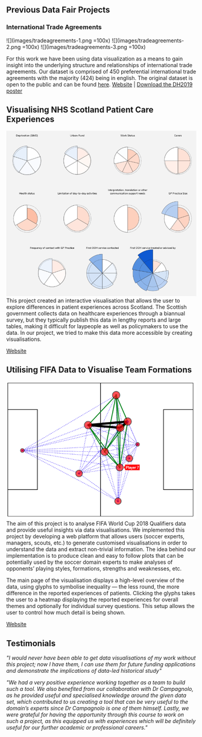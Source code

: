 ## Previous Data Fair Projects

### International Trade Agreements
![](images/tradeagreements-1.png =100x)
![](images/tradeagreements-2.png =100x)
![](images/tradeagreements-3.png =100x)

For this work we have been using data visualization as a means to gain insight into the underlying structure and relationships of international trade agreements. Our dataset is comprised of 450 preferential international trade agreements with the majority (424) being in english. The original dataset is open to the public and can be found [here](https://github.com/mappingtreaties/tota). [Website](https://ollieford.github.io/DS4D-Trade-Agreement-Project) | [Download the DH2019 poster](https://dev.clariah.nl/files/dh2019/posters/0949.pdf)

## Visualising NHS Scotland Patient Care Experiences
![](images/nhs.png)
This project created an interactive visualisation that allows the user to explore differences in patient experiences across Scotland. The Scottish government collects data on healthcare experiences through a biannual survey, but they typically publish this data in lengthy reports and large tables, making it difficult for laypeople as well as policymakers to use the data. In our project, we tried to make this data more accessible by creating visualisations. 

[Website](https://sarah37.github.io/ds4d-project/vis/)

## Utilising FIFA Data to Visualise Team Formations

![](images/fifa.png)
The aim of this project is to analyse FIFA World Cup 2018 Qualifiers data and provide useful insights via data visualisations. We implemented this project by developing a web platform that allows users (soccer experts, managers, scouts, etc.) to generate customised visualisations in order to understand the data and extract non-trivial information. The idea behind our implementation is to produce clean and easy to follow plots that can be potentially used by the soccer domain experts to make analyses of opponents’ playing styles, formations, strengths and weaknesses, etc. 

The main page of the visualisation displays a high-level overview of the data, using glyphs to symbolise inequality — the less round, the more difference in the reported experiences of patients. Clicking the glyphs takes the user to a heatmap displaying the reported experiences for overall themes and optionally for individual survey questions. This setup allows the user to control how much detail is being shown.

[Website](https://dfd-fifa18.herokuapp.com/fifa18)

## Testimonials

_"I would never have been able to get data visualisations of my work without this project; now I have them, I can use them for future funding applications and demonstrate the implications of data-led historical study"_

_"We had a very positive experience working together as a team to build such a tool. We also benefited from our collaboration with Dr Campagnolo, as he provided useful and specialised knowledge around the given data set, which contributed to us creating a tool that can be very useful to the domain’s experts since Dr Campagnolo is one of them himself. Lastly, we were grateful for having the opportunity through this course to work on such a project, as this equipped us with experiences which will be definitely useful for our further academic or professional careers."_

